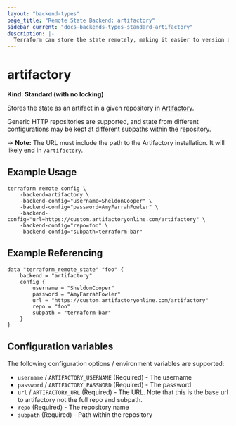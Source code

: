 ```yaml
---
layout: "backend-types"
page_title: "Remote State Backend: artifactory"
sidebar_current: "docs-backends-types-standard-artifactory"
description: |-
  Terraform can store the state remotely, making it easier to version and work with in a team.
---
```


# artifactory

**Kind: Standard (with no locking)**

Stores the state as an artifact in a given repository in [Artifactory](https://www.jfrog.com/artifactory/).

Generic HTTP repositories are supported, and state from different
configurations may be kept at different subpaths within the repository.

-> **Note:** The URL must include the path to the Artifactory installation.
It will likely end in `/artifactory`.

## Example Usage

```
terraform remote config \
	-backend=artifactory \
	-backend-config="username=SheldonCooper" \
	-backend-config="password=AmyFarrahFowler" \
	-backend-config="url=https://custom.artifactoryonline.com/artifactory" \
	-backend-config="repo=foo" \
	-backend-config="subpath=terraform-bar"
```

## Example Referencing

```
data "terraform_remote_state" "foo" {
	backend = "artifactory"
	config {
		username = "SheldonCooper"
		password = "AmyFarrahFowler"
		url = "https://custom.artifactoryonline.com/artifactory"
		repo = "foo"
		subpath = "terraform-bar"
	}
}
```

## Configuration variables

The following configuration options / environment variables are supported:

 * `username` / `ARTIFACTORY_USERNAME` (Required) - The username
 * `password` / `ARTIFACTORY_PASSWORD` (Required) - The password
 * `url` / `ARTIFACTORY_URL` (Required) - The URL. Note that this is the base url to artifactory not the full repo and subpath.
 * `repo` (Required) - The repository name
 * `subpath` (Required) - Path within the repository
